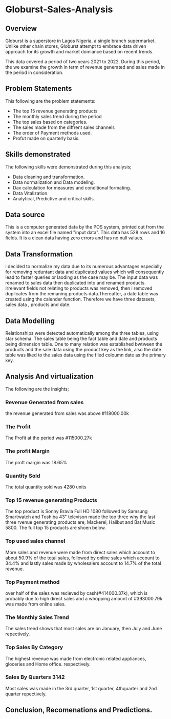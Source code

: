 # Globurst-Sales-Analysis

## Overview

Globurst is a superstore in Lagos Nigeria, a single branch supermarket. Unlike other chain stores, Globurst attempt to embrace data driven approach for its growth and market domiance based on recent trends.

This data covered a period of two years 2021 to 2022. During this period, the we examine the growth in term of revenue generated and sales made in the period in consideration. 

## Problem Statements
This following are the problem statements:
- The top 15 revenue generating products
- The monthly sales trend during the period
- The top sales based on categories.
- The sales made from the diffrent sales channels
- The order of Payment methods used.
- Profut made on quarterly basis.

## Skills demonstrated
The following skills were demonstrated during this analysis;
- Data cleaning  and transformation.
- Data normalization and Data modellng.
- Dax calculation for measures and conditional formating.
- Data Vitalization.
- Analytical, Predictive and critical skills.

## Data source

This is a computer generated data by the POS system, printed out from the system into an excel file named "input data". This data has 528 rows and 16 fields. It is a clean data having zero errors and has no null values. 

## Data Transformation

i decided to normalize my data due to its numerous advantages especially for removing reduntant data and duplicated values which will consequently lead to faster queries or laoding as the case may be. The input data was renamed to sales data then duplicated into and renamed products. Irrelevant fields not relating to products was removed, then i removed duplicates from the remaning products data.Thereafter, a date table was created using the calender function. Therefore we have three datasets, sales data , products and date.

## Data Modelling

Relationships were detected automatically among the three tables, using star schema. The sales table being the fact table and date and products being dimension table. One to many relation was established bwtween the products and the sale data using the product key as the link, also the date table was liked to the sales data using the filed coloumn date as the primary key.

## Analysis And virtualization
The following are the insights;

### Revenue Generated from sales

the revenue generated from sales was above #118000.00k

###  The Profit
The Profit at the period was #115000.27k

### The profit Margin
The proft margin was 18.65%

###  Quantity Sold 
The total quantity sold was 4280 units

### Top 15 revenue generating Products
The top product is Sonny Bravia Full HD 1080 followed by Samsung Smartwatch and Toshiba 43" televison made the top three why the last three rvenue generating products are; Mackerel, Halibut and Bat Music 5800. The full top 15 products  are shoen below.

### Top used sales channel
More sales and revenue were made from direct sales which account to about 50.9% of the total sales, followed by online sales which account to 34.4% and lastly sales made by wholesalers account to 14.7% of the total revenue.

### Top Payment method
over half of the sales was recieved by cash(#414000.37k), which is probably due to high  direct sales and a whopping amount of #393000.79k was made from online sales.

### The Monthly Sales Trend
The sales trend shows that most sales are on January, then July and June repectively.

### Top Sales By Category
The highest revenue was made from electronic related appliances, gloceries and Home office.
respectively.

### Sales By Quarters 3142
Most sales was made in the 3rd quarter, 1st quarter, 4thquarter and 2nd quarter repectively.

## Conclusion, Recomenations and Predictions.

